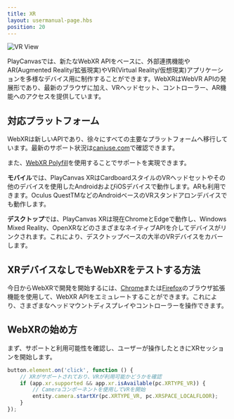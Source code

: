 ```yaml
---
title: XR
layout: usermanual-page.hbs
position: 20
---
```


![VR View][2]

PlayCanvasでは、新たなWebXR APIをベースに、外部連携機能やAR(Augmented Reality/拡張現実)やVR(Virtual Reality/仮想現実)アプリケーションを多様なデバイス用に制作することができます。WebXRはWebVR APIの発展形であり、最新のブラウザに加え、VRヘッドセット、コントローラー、AR機能へのアクセスを提供しています。

## 対応プラットフォーム

WebXRは新しいAPIであり、徐々にすべての主要なプラットフォームへ移行しています。最新のサポート状況は[caniuse.com][3]で確認できます。

また、[WebXR Polyfill][4]を使用することでサポートを実現できます。

**モバイル**では、PlayCanvas XRはCardboardスタイルのVRヘッドセットやその他のデバイスを使用したAndroidおよびiOSデバイスで動作します。ARも利用できます。Oculus QuestTMなどのAndroidベースのVRスタンドアロンデバイスでも動作します。

**デスクトップ**では、PlayCanvas XRは現在ChromeとEdgeで動作し、Windows Mixed Reality、OpenXRなどのさまざまなネイティブAPIを介してデバイスがリンクされます。これにより、デスクトップベースの大半のVRデバイスをカバーします。

## XRデバイスなしでもWebXRをテストする方法

今日からWebXRで開発を開始するには、[Chrome][1]または[Firefox][1]のブラウザ拡張機能を使用して、WebXR APIをエミュレートすることができます。これにより、さまざまなヘッドマウントディスプレイやコントローラーを操作できます。

## WebXRの始め方

まず、サポートと利用可能性を確認し、ユーザーが操作したときにXRセッションを開始します。

```javascript
button.element.on('click', function () {
    // XRがサポートされており、VRが利用可能かどうかを確認
    if (app.xr.supported && app.xr.isAvailable(pc.XRTYPE_VR)) {
        // Cameraコンポーネントを使用してVRを開始
        entity.camera.startXr(pc.XRTYPE_VR, pc.XRSPACE_LOCALFLOOR);
    }
});
```

[1]: https://github.com/MozillaReality/WebXR-emulator-extension
[2]: /images/user-manual/xr/vr-view.png
[3]: https://caniuse.com/#feat=webxr
[4]: https://github.com/immersive-web/webxr-polyfill
